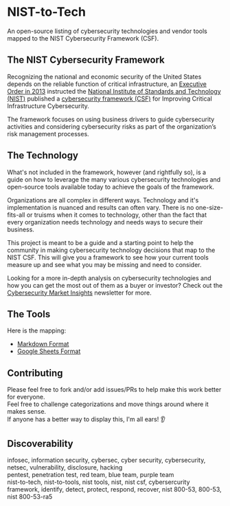 # NIST-to-Tech

An open-source listing of cybersecurity technologies and vendor tools mapped to the NIST Cybersecurity Framework (CSF).

## The NIST Cybersecurity Framework

Recognizing the national and economic security of the United States depends on the reliable function of critical infrastructure, an [Executive Order in 2013](https://obamawhitehouse.archives.gov/the-press-office/2013/02/12/executive-order-improving-critical-infrastructure-cybersecurity) instructed the [National Institute of Standards and Technology (NIST)](https://www.nist.gov/) published a [cybersecurity framework (CSF)](https://www.nist.gov/cyberframework/framework) for Improving Critical Infrastructure Cybersecurity.

The framework focuses on using business drivers to guide cybersecurity activities and considering cybersecurity risks as part of the organization’s risk management processes.

## The Technology

What's not included in the framework, however (and rightfully so), is a guide on how to leverage the many various cybersecurity technologies and open-source tools available today to achieve the goals of the framework.

Organizations are all complex in different ways. Technology and it's implementation is nuanced and results can often vary. There is no one-size-fits-all or truisms when it comes to technology, other than the fact that every organization needs technology and needs ways to secure their business.

This project is meant to be a guide and a starting point to help the community in making cybersecurity technology decisions that map to the NIST CSF. This will give you a framework to see how your current tools measure up and see what you may be missing and need to consider.

Looking for a more in-depth analysis on cybersecurity technologies and how you can get the most out of them as a buyer or investor? Check out the [Cybersecurity Market Insights](https://gumroad.com/securityinsights/membership) newsletter for more.

## The Tools

Here is the mapping:

* [Markdown Format](ToolMapping.md)
* [Google Sheets Format](https://docs.google.com/spreadsheets/d/1r9KqKEZazToBl4-crVrSlEAEIXUbhaFK9lpQi7h50WE/edit?usp=sharing)

## Contributing

Please feel free to fork and/or add issues/PRs to help make this work better for everyone.\
Feel free to challenge categorizations and move things around where it makes sense.\
If anyone has a better way to display this, I'm all ears! 👂

## Discoverability

infosec, information security, cybersec, cyber security, cybersecurity, netsec, vulnerability, disclosure, hacking\
pentest, penetration test, red team, blue team, purple team\
nist-to-tech, nist-to-tools, nist tools, nist, nist csf, cybersercurity framework, identify, detect, protect, respond, recover, nist 800-53, 800-53, nist 800-53-ra5
